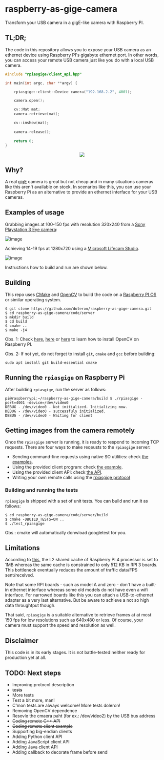 # raspberry-as-gige-camera

Transform your USB camera in a gigE-like camera with Raspberry PI.

## TL;DR;

The code in this repository allows you to expose your USB camera as an ethernet device using Raspberry PI's gigabyte ethernet port. In other words, you can access your remote USB camera just like you do with a local USB camera.

```c++
#include "rpiasgige/client_api.hpp"

int main(int argc, char **argv) {

    rpiasgige::client::Device camera("192.168.2.2", 4001);

    camera.open();

    cv::Mat mat;
    camera.retrieve(mat);

    cv::imshow(mat);
    
    camera.release();
    
    return 0;
}
```
<p align="center" width="320">
  <img src="https://user-images.githubusercontent.com/9665358/130965792-e9bc97ef-f7de-4e65-ac04-72f85d3257f2.png">
</p>

## Why?

A real [gigE](https://www.automate.org/a3-content/vision-standards-gige-vision) camera is great but not cheap and in many situations cameras like this aren't available on stock. In scenarios like this, you can use your Raspberry Pi as an alternative to provide an ethernet interface for your USB cameras.

## Examples of usage

Grabbing images at 100-150 fps with resolution 320x240 from a [Sony Playstation 3 Eye camera](https://en.wikipedia.org/wiki/PlayStation_Eye):

![image](https://user-images.githubusercontent.com/9665358/131229615-f0a73265-755d-4572-8946-17fb75ca8675.png)

Achieving 14-19 fps at 1280x720 using a [Microsoft Lifecam Studio](https://www.microsoft.com/en-ww/accessories/products/webcams/lifecam-studio).

![image](https://user-images.githubusercontent.com/9665358/131230242-ea0ed8ed-9590-42cd-8247-5f0094396bc0.png)

Instructions how to build and run are shown below.

## Building

This repo uses [CMake](https://cmake.org/) and [OpenCV](https://opencv.org/) to build the code on a [Raspberry PI OS](https://www.raspberrypi.org/software/) or similar operating system.

```
$ git clone https://github.com/doleron/raspberry-as-gige-camera.git
$ cd raspberry-as-gige-camera/code/server
$ mkdir build
$ cd build
$ cmake ..
$ make -j4
```

Obs. 1: Check [here](https://www.pyimagesearch.com/2018/09/26/install-opencv-4-on-your-raspberry-pi/), [here](https://www.jeremymorgan.com/tutorials/raspberry-pi/how-to-install-opencv-raspberry-pi/) or [here](https://learnopencv.com/install-opencv-4-on-raspberry-pi/) to learn how to install OpenCV on Raspberry PI.

Obs. 2: If not yet, do not forget to install `git`, `cmake` and `gcc` before building:

```
sudo apt install git build-essential cmake
```

## Running the `rpiasgige` on Raspberry Pi

After building `rpiasgige`, run the server as follows:

```
pi@raspberrypi:~/raspberry-as-gige-camera/build $ ./rpiasgige -port=4001 -device=/dev/video0
DEBUG - /dev/video0 - Not initialized. Initializing now.
DEBUG - /dev/video0 - successfuly initialized.
DEBUG - /dev/video0 - Waiting for client
```

## Getting images from the camera remotely

Once the `rpiasgige` server is running, it is ready to respond to incoming TCP requests. There are four ways to make reqeusts to the `rpiasgige` server:

- Sending command-line requests using native SO utilities: check [the examples](https://github.com/doleron/raspberry-as-gige-camera/blob/main/command-line-examples.MD).
- Using the provided client program: check [the example](https://github.com/doleron/raspberry-as-gige-camera/tree/main/code/client).
- Using the provided client API: check [the API](https://github.com/doleron/raspberry-as-gige-camera/blob/main/code/client/include/rpiasgige/client_api.hpp).
- Writing your own remote calls using the [rpiasgige protocol](https://github.com/doleron/raspberry-as-gige-camera/blob/main/protocol.MD)

### Building and running the tests

`rpiasgige` is shipped with a set of unit tests. You can build and run it as follows:

```
$ cd raspberry-as-gige-camera/code/server/build
$ cmake -DBUILD_TESTS=ON ..
$ ./test_rpiasgige 
```

Obs.: cmake will automatically donwload googletest for you.

## Limitations

According to [this](https://www.raspberrypi.org/documentation/computers/processors.html), the L2 shared cache of Raspberry PI 4 processor is set to 1MB whereas the same cache is constrained to only 512 KB in RPI 3 boards. This bottleneck eventually reduces the amount of traffic data/FPS sent/received.

Note that some RPI boards - such as model A and zero - don't have a built-in ethernet interface whereas some old models do not have even a wifi interface. For narrowed boards like this you can attach a USB-to-ethernet adapter as a very last alternative. But be aware to achieve a not so high data throughtput though.

That said, `rpiasgige` is a suitable alternative to retrieve frames at at most 150 fps for low resolutions such as 640x480 or less. Of course, your camera must support the speed and resolution as well.

## Disclaimer

This code is in its early stages. It is not battle-tested neither ready for production yet at all.

## TODO: Next steps

- Improving protocol description
- ~~tests~~
- More tests
- Test a bit more, man!
- C'mon tests are always welcome! More tests doleron!
- Removing OpenCV dependence
- Resovle the cmaera paht (for ex.: /dev/video2) by the USB bus address
- ~~Coding remote C++ API~~
- ~~Coding remote client example~~
- Supporting big-endian clients
- Adding Python client API
- Adding JavaScript client API
- Adding Java client API
- Adding callback to decorate frame before send

